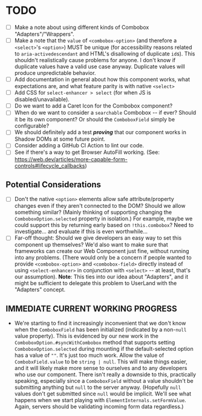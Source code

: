 # TODO

- [ ] Make a note about using different kinds of Combobox "Adapters"/"Wrappers".
- [ ] Make a note that the `value` of `<combobox-option>` (and therefore a `<select>`'s `<option>`) MUST be unique (for accessibility reasons related to `aria-activedescendant` and HTML's disallowing of duplicate `id`s). This shouldn't realistically cause problems for anyone. I don't know if duplicate values have a valid use case anyway. Duplicate values will produce unpredictable behavior.
- [ ] Add documentation in general about how this component works, what expectations are, and what feature parity is with native `<select>`
- [ ] Add CSS for `select-enhancer > select` (for when JS is disabled/unavailable).
- [ ] Do we want to add a Caret Icon for the Combobox component?
- [ ] When do we want to consider a `searchable` Combobox -- if ever? Should it be its own component? Or should the `ComboboxField` simply be configurable?
- [ ] We should definitely add a test **_proving_** that our component works in Shadow DOMs at some future point.
- [ ] Consider adding a GitHub CI Action to lint our code.
- [ ] See if there's a way to get Browser AutoFill working. (See: https://web.dev/articles/more-capable-form-controls#lifecycle_callbacks)

## Potential Considerations

- [ ] Don't the native `<option>` elements allow safe attribute/property changes even if they aren't connected to the DOM? Should we allow something similar? (Mainly thinking of supporting changing the `ComboboxOption.selected` property in isolation.) For example, maybe we could support this by returning early based on `!this.combobox`? Need to investigate... and evaluate if this is even worthwhile...
- [ ] Far-off thought: Should we give developers an easy way to set this component up themselves? We'd also want to make sure that frameworks can create our Web Component just fine, without running into any problems. (There would only be a concern if people wanted to provide `<combobox-option>` and `<combobox-field>` directly instead of using `<select-enhancer>` in conjunction with `<select>` -- at least, that's our assumption). **Note**: This ties into our idea about "Adapters", and it might be sufficient to delegate this problem to UserLand with the "Adapters" concept.

## IMMEDIATE CURRENT WORKING PROGRESS

- We're starting to find it increasingly inconvenient that we don't know when the `ComboboxField` has been initialized (indicated by a non-`null` value property). This is evidenced by our new work in the `ComboboxOption.#syncWithCombobox` method that supports setting `ComboboxOption.selected` during mounting if the default-selected option has a value of `""`. It's just too much work. Allow the value of `CombobxField.value` to be `string | null`. This will make things easier, and it will likely make more sense to ourselves and to any developers who use our component. There isn't really a downside to this, practically speaking, especially since a `ComboboxField` without a value shouldn't be submitting anything but `null` to the server anyway. (Hopefully `null` values don't get submitted since `null` would be implicit. We'll see what happens when we start playing with `ElementInternals.setFormValue`. Again, servers should be validating incoming form data regardless.)

